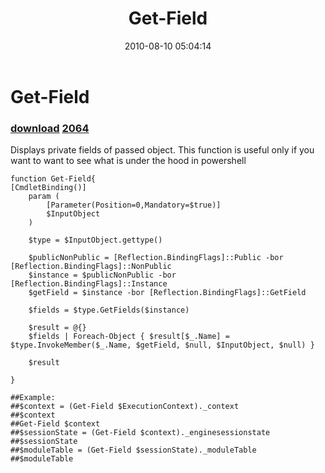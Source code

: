 ﻿---
pid:            2057
parent:         0
children:       2064
poster:         Andrew Savinykh
title:          Get-Field
date:           2010-08-10 05:04:14
description:    Displays private fields of passed object. This function is useful only if you want to want to see what is under the hood in powershell
format:         posh
---

# Get-Field

### [download](2057.ps1)  [2064](2064.md)

Displays private fields of passed object. This function is useful only if you want to want to see what is under the hood in powershell

```posh
function Get-Field{
[CmdletBinding()]
	param ( 
		[Parameter(Position=0,Mandatory=$true)]
		$InputObject
	)
	
	$type = $InputObject.gettype()
	
	$publicNonPublic = [Reflection.BindingFlags]::Public -bor [Reflection.BindingFlags]::NonPublic
	$instance = $publicNonPublic -bor [Reflection.BindingFlags]::Instance
	$getField = $instance -bor [Reflection.BindingFlags]::GetField
	
	$fields = $type.GetFields($instance)
	
	$result = @{}
	$fields | Foreach-Object { $result[$_.Name] =  $type.InvokeMember($_.Name, $getField, $null, $InputObject, $null) } 
	
	$result
	
}

##Example:
##$context = (Get-Field $ExecutionContext)._context
##$context
##Get-Field $context
##$sessionState = (Get-Field $context)._enginesessionstate
##$sessionState
##$moduleTable = (Get-Field $sessionState)._moduleTable
##$moduleTable

```
